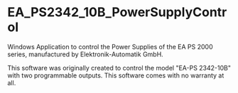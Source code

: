 # EA_PS2342_10B_PowerSupplyControl
Windows Application to control the Power Supplies of the EA PS 2000 series, manufactured by Elektronik-Automatik GmbH.

This software was originally created to control the model "EA-PS 2342-10B" with two programmable outputs.
This software comes with no warranty at all.
